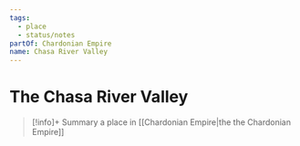 ```yaml
---
tags:
  - place
  - status/notes
partOf: Chardonian Empire
name: Chasa River Valley
---
```

# The Chasa River Valley
>[!info]+ Summary
> a place in [[Chardonian Empire|the the Chardonian Empire]]
